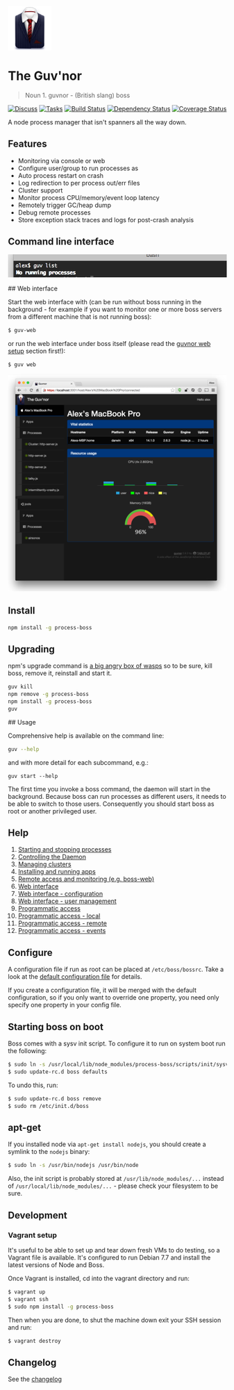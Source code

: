 <img src="./img/guvnor.png" alt="Control your processes like a boss" width="20%"/>

# The Guv'nor

> Noun 1. guvnor - (British slang) boss

[![Discuss](http://img.shields.io/badge/discuss-gitter-brightgreen.svg?style=flat)](https://gitter.im/tableflip/boss/discuss) [![Tasks](http://img.shields.io/badge/tasks-waffle-brightgreen.svg?style=flat)](https://waffle.io/tableflip/boss) [![Build Status](https://travis-ci.org/tableflip/boss.svg)](https://travis-ci.org/tableflip/boss) [![Dependency Status](https://david-dm.org/tableflip/boss.svg)](https://david-dm.org/tableflip/boss) [![Coverage Status](https://img.shields.io/coveralls/tableflip/boss/master.svg?style=flat)](https://coveralls.io/r/tableflip/boss)

A node process manager that isn't spanners all the way down.

## Features

* Monitoring via console or web
* Configure user/group to run processes as
* Auto process restart on crash
* Log redirection to per process out/err files
* Cluster support
* Monitor process CPU/memory/event loop latency
* Remotely trigger GC/heap dump
* Debug remote processes
* Store exception stack traces and logs for post-crash analysis

## Command line interface

![cli](img/cli.png)

## Web interface

Start the web interface with (can be run without boss running in the background - for example
if you want to monitor one or more boss servers from a different machine that is not running boss):

```sh
$ guv-web
```

or run the web interface under boss itself (please read the [guvnor web setup](./docs/web.md#prerequisites) section first!):

```sh
$ guv web
```

![boss-web](img/host.png)

## Install

```sh
npm install -g process-boss
```

## Upgrading

npm's upgrade command is [a big angry box of wasps](https://github.com/npm/npm/issues/6247#issuecomment-63022163) so to be sure, kill boss, remove it, reinstall and start it.

```sh
guv kill
npm remove -g process-boss
npm install -g process-boss
guv
```

## Usage

Comprehensive help is available on the command line:

```sh
guv --help
```

and with more detail for each subcommand, e.g.:

```
guv start --help
```

The first time you invoke a boss command, the daemon will start in the background.  Because boss can run processes as different users, it needs to be able to switch to those users.  Consequently you should start boss as root or another privileged user.

## Help

1. [Starting and stopping processes](docs/processes.md)
1. [Controlling the Daemon](docs/daemon.md)
1. [Managing clusters](docs/clusters.md)
1. [Installing and running apps](docs/apps.md)
1. [Remote access and monitoring (e.g. boss-web)](docs/remote.md)
1. [Web interface](docs/web.md)
1. [Web interface - configuration](docs/web-config.md)
1. [Web interface - user management](docs/web-uesrs.md)
1. [Programmatic access](docs/programmatic-access.md)
1. [Programmatic access - local](docs/programmatic-access-local.md)
1. [Programmatic access - remote](docs/programmatic-access-remote.md)
1. [Programmatic access - events](docs/programmatic-access-events.md)

Configure
---

A configuration file if run as root can be placed at `/etc/boss/bossrc`. Take a look at the [default configuration file](bossrc) for details.

If you create a configuration file, it will be merged with the default configuration, so if you only want to override one property, you need only specify one property in your config file.

## Starting boss on boot

Boss comes with a sysv init script.  To configure it to run on system boot run the following:

```sh
$ sudo ln -s /usr/local/lib/node_modules/process-boss/scripts/init/sysv/boss /etc/init.d/boss
$ sudo update-rc.d boss defaults
```

To undo this, run:

```sh
$ sudo update-rc.d boss remove
$ sudo rm /etc/init.d/boss
```

## apt-get

If you installed node via `apt-get install nodejs`, you should create a symlink to the `nodejs` binary:

```sh
$ sudo ln -s /usr/bin/nodejs /usr/bin/node
```

Also, the init script is probably stored at `/usr/lib/node_modules/...` instead of `/usr/local/lib/node_modules/...` - please check your filesystem to be sure.

## Development

### Vagrant setup

It's useful to be able to set up and tear down fresh VMs to do testing, so a Vagrant file is available. It's configured to run Debian 7.7 and install the latest versions of Node and Boss.

Once Vagrant is installed, cd into the vagrant directory and run:

```sh
$ vagrant up
$ vagrant ssh
$ sudo npm install -g process-boss
```

Then when you are done, to shut the machine down exit your SSH session and run:

```sh
$ vagrant destroy
```

## Changelog

See the [changelog](CHANGELOG.md)